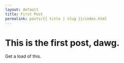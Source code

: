 ```yaml
---
layout: default
title: First Post
permalink: posts/{{ title | slug }}/index.html
---
```


# This is the first post, dawg.

Get a load of this.
